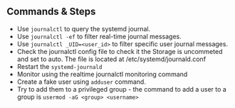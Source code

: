 ## Commands & Steps

- Use `journalctl` to query the systemd journal.  
- Use `journalctl -ef` to filter real-time journal messages.
- Use `journalctl _UID=<user_id>` to filter specific user journal messages.
- Check the journalctl config file to check it the Storage is uncommeted and set to auto. The file is located at /etc/systemd/journald.conf
- Restart the `systemd-journald`
- Monitor using the realtime journalctl monitoring command
- Create a fake user using `adduser` command.
- Try to add them to a privileged group - the command to add a user to a group is `usermod -aG <group> <username>`